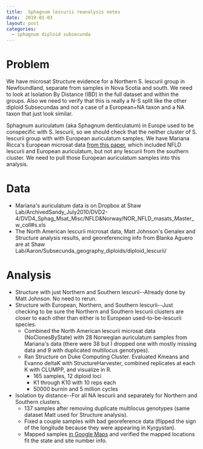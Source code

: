 ```yaml
---
title:  Sphagnum lescurii reanalysis notes
date:  2019-01-03
layout: post
categories:
  - sphagnum diploid subsecunda
---
```

# Problem

We have microsat Structure evidence for a Northern S. lescurii group in Newfoundland, separate from samples in Nova Scotia and south. We need to look at Isolation By Distance (IBD) in the full dataset and within the groups. Also we need to verify that this is really a N-S split like the other diploid Subsecundas and not a case of a European+NA taxon and a NA taxon that just look similar.

Sphagnum auriculatum (aka Sphagnum denticulatum) in Europe used to be conspecific with S. lescurii, so we should check that the neither cluster of S. lescurii group with with European auriculatum samples. We have Mariana Ricca's European microsat data [from this paper][1], which included NFLD lescurii and European auriculatum, but not any lescurii from the southern cluster.  We need to pull those European auriculatum samples into this analysis.

# Data

  * Mariana's auriculatum data is on Dropbox at Shaw Lab/ArchivedSandy_July2010/DVD2-4/DVD4_Sphag_Msat_Misc/NFLD&Norway/NOR_NFLD_masats_Master_w_coll#s.xls
  * The North American lescurii microsat data, Matt Johnson's Genalex and Structure analysis results, and georeferencing info from Blanka Aguero are at Shaw Lab/Aaron/Subsecunda_geography_diploids/diploid_lescurii/

# Analysis

  * Structure with just Northern and Southern lescurii--Already done by Matt Johnson. No need to rerun.
  * Structure with European, Northern, and Southern lescurii--Just checking to be sure the Northern and Southern lescurii clusters are closer to each other than either is to European used-to-be-lescurii species.
    - Combined the North American lescurii microsat data (NoClonesByState) with 28 Norwegian auriculatum samples from Mariana's data (there were 38 but I dropped one with mostly missing data and 9 with duplicated multilocus genotypes).
    - Ran Structure on Duke Computing Cluster. Evaluated Kmeans and Evanno deltaK with StructureHarvester, combined replicates at each K with CLUMPP,                   and visualize in R.
      - 165 samples, 12 diploid loci
      - K1 through K10 with 10 reps each
      - 50000 burnin and 5 million cycles
  * Isolation by distance--For all NA lescurii and separately for Northern and Southern clusters.
    - 137 samples after removing duplicate multilocus genotypes (same dataset Matt used for Structure analysis).
    - Fixed a couple samples with bad georeference data (flipped the sign of the longitude because they were appearing in Kyrgystan).
    - Mapped samples [in Google Maps][2] and verified the mapped locations fit the state and site number info.

[1]: http://dx.doi.org/10.1016/j.ympev.2008.06.009
[2]: https://drive.google.com/open?id=1KjTkgh2dbGLXXI-XOBRJZEHmTlsTekdj&usp=sharing
